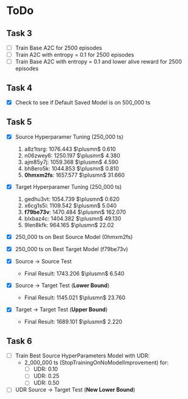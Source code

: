 # ToDo

## Task 3
- [ ] Train Base A2C for 2500 episodes
- [ ] Train A2C with entropy = 0.1 for 2500 episodes
- [ ] Train Base A2C with entropy = 0.1 and lower alive reward for 2500 episodes

## Task 4
- [x] Check to see if Default Saved Model is on 500_000 ts

## Task 5
- [x] Source Hyperparamer Tuning (250_000 ts)
  1) a8z1tsrg: 1076.443 $\plusmn$ 0.610
  2) n06zwey6: 1250.197 $\plusmn$ 4.380
  3)  ajm85y7j: 1059.368 $\plusmn$ 4.590
  4)  bh8ero5k: 1044.853 $\plusmn$ 0.810
  5)  **0hmxm2fs**: 1657.577 $\plusmn$ 31.660

- [x] Target Hyperparamer Tuning (250_000 ts) 
  1) gedhu3vt: 1054.739 $\plusmn$ 0.620
  2) x6cg1s5i: 1109.542 $\plusmn$ 5.040
  3) **f79be73v**: 1470.484 $\plusmn$ 162.070
  4) blxbaz4c: 1404.382 $\plusmn$ 49.130
  5) 9len8kfk: 964.165 $\plusmn$ 22.02

- [x] 250_000 ts on Best Source Model (0hmxm2fs)
- [x] 250_000 ts on Best Target Model (f79be73v)
- [x] Source $\rightarrow$ Source Test
    - Final Result: 1743.206 $\plusmn$ 6.540
- [x] Source $\rightarrow$ Target Test (**Lower Bound**)
    - Final Result: 1145.021 $\plusmn$ 23.760
- [x] Target $\rightarrow$ Target Test (**Upper Bound**)
    - Final Result: 1689.101 $\plusmn$ 2.220

## Task 6
   - [ ] Train Best Source HyperParameters Model with UDR:
     - 2_000_000 ts (StopTrainingOnNoModelImprovement) for:
       - [ ] UDR: 0.10
       - [ ] UDR: 0.25
       - [ ] UDR: 0.50 
   - [ ] UDR Source $\rightarrow$ Target Test (**New Lower Bound**)
